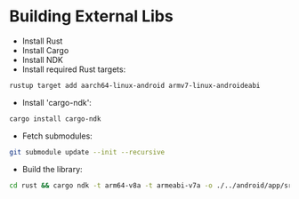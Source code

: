 # Building External Libs

- Install Rust
- Install Cargo
- Install NDK
- Install required Rust targets:
```bash
rustup target add aarch64-linux-android armv7-linux-androideabi
```
- Install 'cargo-ndk':
```bash
cargo install cargo-ndk
```
- Fetch submodules:
```bash
git submodule update --init --recursive
```
- Build the library:
```bash
cd rust && cargo ndk -t arm64-v8a -t armeabi-v7a -o ./../android/app/src/main/jniLibs build --release
```
